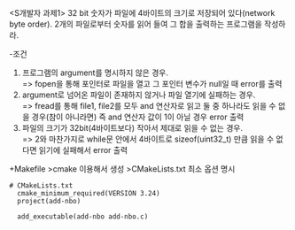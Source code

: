 
<S개발자 과제1>
32 bit 숫자가 파일에 4바이트의 크기로 저장되어 있다(network byte order). 
2개의 파일로부터 숫자를 읽어 들여 그 합을 출력하는 프로그램을 작성하라.




-조건
1. 프로그램의 argument를 명시하지 않은 경우.       
   => fopen을 통해 포인터로 파일을 열고 그 포인터 변수가 null일 때 error를 출력    
2. argument로 넘어온 파일이 존재하지 않거나 파일 열기에 실패하는 경우.         
   => fread를 통해 file1, file2를 모두 and 연산자로 읽고 둘 중 하나라도 읽을 수 없을 경우(참이 아니라면) 즉 and 연산자 값이 1이 아닐 경우 error 출력      
3. 파일의 크기가 32bit(4바이트보다) 작아서 제대로 읽을 수 없는 경우.  
   => 2와 마찬가지로 while문 안에서 4바이트로 sizeof(uint32_t) 만큼 읽을 수 없다면 읽기에 실패해서 error 출력






+Makefile
    >cmake 이용해서 생성
    >CMakeLists.txt 최소 옵션 명시
    
    # CMakeLists.txt
      cmake_minimum_required(VERSION 3.24)
      project(add-nbo)
 
      add_executable(add-nbo add-nbo.c)
